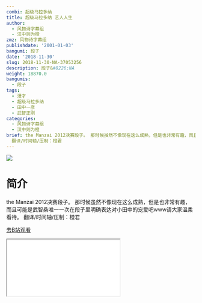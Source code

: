 ```yaml
---
combi: 超级马拉多纳
title: 超级马拉多纳 艺人人生
author:
  - 风物诗字幕组
  - 汉中则为橙
zmz: 风物诗字幕组
publishdate: '2001-01-03'
bangumi: 段子
date: '2018-11-30'
slug: 2018-11-30-NA-37053256
description: 段子&#8226;NA
weight: 18870.0
bangumis:
  - 段子
tags:
  - 漫才
  - 超级马拉多纳
  - 田中一彦
  - 武智正刚
categories:
  - 风物诗字幕组
  - 汉中则为橙
brief: the Manzai 2012决赛段子。 那时候虽然不像现在这么成熟，但是也非常有趣，而且可能是武智桑唯一一次在段子里明确表达对小田中的宠爱吧www请大家温柔看待。
  翻译/时间轴/压制：橙君
---
```

![](https://i.imgur.com/PNP6t6l.jpg)
# 简介  
the Manzai 2012决赛段子。
那时候虽然不像现在这么成熟，但是也非常有趣，而且可能是武智桑唯一一次在段子里明确表达对小田中的宠爱吧www请大家温柔看待。
翻译/时间轴/压制：橙君  

[去B站观看](https://www.bilibili.com/video/av37053256/)
<div class ="resp-container"><iframe class="testiframe" src="//player.bilibili.com/player.html?aid=37053256"", scrolling="no", allowfullscreen="true" > </iframe></div> 
